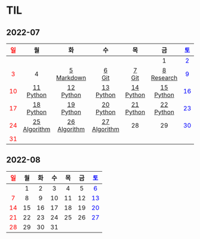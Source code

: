 # TIL

## 2022-07
| <span style="color: red">일</span> |                       월                       |                       화                        |                       수                       |                    목                    |                    금                    | <span style="color: blue">토</span> |
| :--------------------------------: | :--------------------------------------------: | :---------------------------------------------: | :--------------------------------------------: | :--------------------------------------: | :--------------------------------------: | :---------------------------------: |
|                                    |                                                |                                                 |                                                |                                          |                    1                     | <span style="color: blue">2</span>  |
| <span style="color: red">3</span>  |                       4                        | [5<br/>Markdown](./Markdown/마크다운%20문법.md) |           [6<br/>Git](./Git/Git.md)            |        [7<br/>Git](./Git/Git2.md)        | [8<br/>Research](./Research/research.md) | <span style="color: blue">9</span>  |
| <span style="color: red">10</span> |    [11<br/>Python](./Python/md/Python01.md)    |    [12<br/>Python](./Python/md/Python02.md)     |    [13<br/>Python](./Python/md/Python03.md)    | [14<br/>Python](./Python/md/Python04.md) | [15<br/>Python](./Python/md/Python05.md) | <span style="color: blue">16</span> |
| <span style="color: red">17</span> |    [18<br/>Python](./Python/md/Python06.md)    |    [19<br/>Python](./Python/md/Python07.md)     |    [20<br/>Python](./Python/md/Python08.md)    | [21<br/>Python](./Python/md/Python09.md) | [22<br/>Python](./Python/md/Python10.md) | <span style="color: blue">23</span> |
| <span style="color: red">24</span> | [25<br/>Algorithm](./Algorithm/Algorithm01.md) | [26<br/>Algorithm](./Algorithm/Algorithm02.md)  | [27<br/>Algorithm](./Algorithm/Algorithm03.md) |                    28                    |                    29                    | <span style="color: blue">30</span> |
| <span style="color: red">31</span> |                                                |                                                 |                                                |                                          |                                          |                                     |

## 2022-08

| <span style="color: red">일</span> |  월  |  화  |  수  |  목  |  금  | <span style="color: blue">토</span> |
| :--------------------------------: | :--: | :--: | :--: | :--: | :--: | :---------------------------------: |
|                                    |  1   |  2   |  3   |  4   |  5   | <span style="color: blue">6</span>  |
| <span style="color: red">7</span>  |  8   |  9   |  10  |  11  |  12  | <span style="color: blue">13</span> |
| <span style="color: red">14</span> |  15  |  16  |  17  |  18  |  19  | <span style="color: blue">20</span> |
| <span style="color: red">21</span> |  22  |  23  |  24  |  25  |  26  | <span style="color: blue">27</span> |
| <span style="color: red">28</span> |  29  |  30  |  31  |      |      |                                     |
